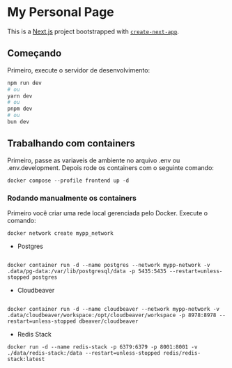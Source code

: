 # My Personal Page

This is a [Next.js](https://nextjs.org/) project bootstrapped with [`create-next-app`](https://github.com/vercel/next.js/tree/canary/packages/create-next-app).

## Começando

Primeiro, execute o servidor de desenvolvimento:

```bash
npm run dev
# ou
yarn dev
# ou
pnpm dev
# ou
bun dev
```

## Trabalhando com containers

Primeiro, passe as variaveis de ambiente no arquivo .env ou .env.development. Depois rode os containers com o seguinte comando:

```
docker compose --profile frontend up -d

```

### Rodando manualmente os containers

Primeiro você criar uma rede local gerenciada pelo Docker. Execute o comando:

```
docker network create mypp_network

```

<!-- -   Redis

```

docker container run -d --name redis --network mypp-network -v local-redis-stack.conf:/redis-stack.conf -p 6379:6379 --restart=unless-stopped redis

``` -->

-   Postgres

```

docker container run -d --name postgres --network mypp-network -v .data/pg-data:/var/lib/postgresql/data -p 5435:5435 --restart=unless-stopped postgres

```

<!-- * Redis Insight

```

docker container run -d --name redis-insight --network mypp-network -p 8001:8001 --restart=unless-stopped redislabs/redisinsight:latest

``` -->

-   Cloudbeaver

```

docker container run -d --name cloudbeaver --network mypp-network -v .data/cloudbeaver/workspace:/opt/cloudbeaver/workspace -p 8978:8978 --restart=unless-stopped dbeaver/cloudbeaver

```

-   Redis Stack

```
docker run -d --name redis-stack -p 6379:6379 -p 8001:8001 -v ./data/redis-stack:/data --restart=unless-stopped redis/redis-stack:latest

```
